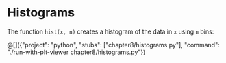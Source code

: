 # Histograms

The function `hist(x, n)` creates a histogram of the data in `x` using `n` bins:

@[]({"project": "python", "stubs": ["chapter8/histograms.py"], "command": "./run-with-plt-viewer chapter8/histograms.py"})
